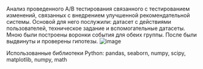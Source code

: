 Анализ проведенного А/В тестирования связанного с тестированием изменений, связанных с внедрением улучшенной рекомендательной системы. Основой для него послужили: датасет с действиями пользователей, техническое задание и вспомогательные датасеты. Мною были построены воронки события для обеих группы. После были выдвинуты и проверены гипотезы.
![image](https://user-images.githubusercontent.com/110079705/187265854-44bcffd9-d73e-470a-bbbd-7cd800bd7b70.png)

Использованные библиотеки Python:  pandas, seaborn, numpy, scipy, matplotlib, numpy, math
